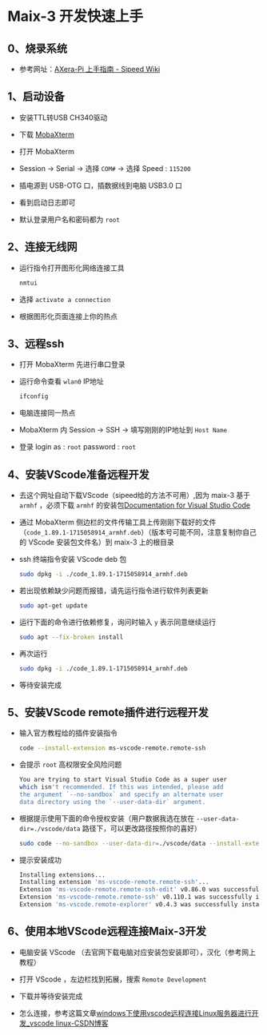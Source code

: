 # Maix-3 开发快速上手

## 0、烧录系统

- 参考网址：[AXera-Pi 上手指南 - Sipeed Wiki](https://wiki.sipeed.com/hardware/zh/maixIII/ax-pi/flash_system.html)

## 1、启动设备

- 安装TTL转USB CH340驱动

- 下载 [MobaXterm](https://mobaxterm.mobatek.net/download.html)

- 打开 MobaXterm

- Session -> Serial -> 选择 `COM#`  -> 选择 Speed : `115200`

- 插电源到 USB-OTG 口，插数据线到电脑 USB3.0 口

- 看到启动日志即可

- 默认登录用户名和密码都为 `root` 

## 2、连接无线网

- 运行指令打开图形化网络连接工具
  
  ```bash
  nmtui
  ```

- 选择 `activate a connection`

- 根据图形化页面连接上你的热点

## 3、远程ssh

- 打开 MobaXterm 先进行串口登录

- 运行命令查看 `wlan0` IP地址
  
  ```bash
  ifconfig
  ```

- 电脑连接同一热点

- MobaXterm 内 Session -> SSH -> 填写刚刚的IP地址到 `Host Name`

- 登录 login as : `root` password : `root`

## 4、安装VScode准备远程开发

- 去这个网址自动下载VScode（sipeed给的方法不可用）,因为 maix-3 基于 `armhf` ，必须下载 `armhf` 的安装包[Documentation for Visual Studio Code](https://code.visualstudio.com/docs/?dv=linuxarmhf_deb)

- 通过 MobaXterm 侧边栏的文件传输工具上传刚刚下载好的文件（`code_1.89.1-1715058914_armhf.deb`）（版本号可能不同，注意复制你自己的 VScode 安装包文件名）到 maix-3 上的根目录

- ssh 终端指令安装 VScode deb 包
  
  ```bash
  sudo dpkg -i ./code_1.89.1-1715058914_armhf.deb
  ```

- 若出现依赖缺少问题而报错，请先运行指令进行软件列表更新
  
  ```bash
  sudo apt-get update
  ```

- 运行下面的命令进行依赖修复，询问时输入 `y` 表示同意继续运行
  
  ```bash
  sudo apt --fix-broken install
  ```

- 再次运行
  
  ```bash
  sudo dpkg -i ./code_1.89.1-1715058914_armhf.deb
  ```

- 等待安装完成

## 5、安装VScode remote插件进行远程开发

- 输入官方教程给的插件安装指令
  
  ```bash
  code --install-extension ms-vscode-remote.remote-ssh
  ```

- 会提示 `root` 高权限安全风险问题
  
  ```bash
  You are trying to start Visual Studio Code as a super user 
  which isn't recommended. If this was intended, please add 
  the argument `--no-sandbox` and specify an alternate user 
  data directory using the `--user-data-dir` argument.
  ```

- 根据提示使用下面的命令授权安装（用户数据我选在放在 `--user-data-dir=./vscode/data` 路径下，可以更改路径按照你的喜好）
  
  ```bash
  sudo code --no-sandbox --user-data-dir=./vscode/data --install-extension ms-vscode-remote.remote-ssh
  ```

- 提示安装成功
  
  ```bash
  Installing extensions...
  Installing extension 'ms-vscode-remote.remote-ssh'...
  Extension 'ms-vscode-remote.remote-ssh-edit' v0.86.0 was successfully installed.
  Extension 'ms-vscode-remote.remote-ssh' v0.110.1 was successfully installed.
  Extension 'ms-vscode.remote-explorer' v0.4.3 was successfully installed.
  ```

## 6、使用本地VScode远程连接Maix-3开发

- 电脑安装 VScode （去官网下载电脑对应安装包安装即可），汉化（参考网上教程）

- 打开 VScode ，左边栏找到拓展，搜索 `Remote Development`

- 下载并等待安装完成

- 怎么连接，参考这篇文章[windows下使用vscode远程连接Linux服务器进行开发_vscode linux-CSDN博客](https://blog.csdn.net/irober/article/details/112724986)
